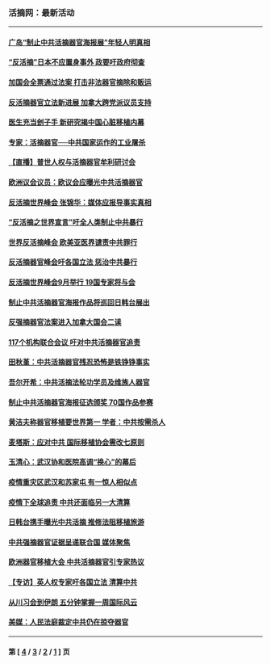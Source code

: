 ### 活摘网：最新活动
---
#### [广岛“制止中共活摘器官海报展”年轻人明真相](../../pages/nf5883/n14053657.md?09260430) 
#### [“反活摘”日本不应置身事外 政要吁政府彻查](../../pages/nf5883/n13971188.md?09260430) 
#### [加国会全票通过法案 打击非法器官摘除和贩运](../../pages/nf5883/n13884924.md?09260430) 
#### [反活摘器官立法新进展 加拿大跨党派议员支持](../../pages/nf5883/n13876061.md?09260430) 
#### [医生充当刽子手 新研究揭中国心脏移植内幕](../../pages/nf5883/n13772291.md?09260430) 
#### [专家：活摘器官──中共国家运作的工业屠杀](../../pages/nf5883/n13761178.md?09260430) 
#### [【直播】普世人权与活摘器官牟利研讨会](../../pages/nf5883/n13425146.md?09260430) 
#### [欧洲议会议员：欧议会应曝光中共活摘器官](../../pages/nf5883/n13336571.md?09260430) 
#### [反活摘世界峰会 张锦华：媒体应报导事实真相](../../pages/nf5883/n13278502.md?09260430) 
#### [“反活摘之世界宣言”吁全人类制止中共暴行](../../pages/nf5883/n13259730.md?09260430) 
#### [世界反活摘峰会 欧美亚医界谴责中共罪行](../../pages/nf5883/n13253550.md?09260430) 
#### [反活摘器官峰会吁各国立法 惩治中共暴行](../../pages/nf5883/n13245052.md?09260430) 
#### [反活摘世界峰会9月举行 19国专家将与会](../../pages/nf5883/n13201492.md?09260430) 
#### [制止中共活摘器官海报作品将巡回日韩台展出](../../pages/nf5883/n13177791.md?09260430) 
#### [反强摘器官法案进入加拿大国会二读](../../pages/nf5883/n13033450.md?09260430) 
#### [117个机构联合会议 吁对中共活摘器官追责](../../pages/nf5883/n12775087.md?09260430) 
#### [田秋堇：中共活摘器官残忍恐怖是铁铮铮事实](../../pages/nf5883/n12702148.md?09260430) 
#### [吾尔开希：中共活摘法轮功学员及维族人器官](../../pages/nf5883/n12693197.md?09260430) 
#### [制止中共活摘器官海报征选颁奖 70国作品参赛](../../pages/nf5883/n12692050.md?09260430) 
#### [黄洁夫称器官移植要世界第一 学者：中共按需杀人](../../pages/nf5883/n12572329.md?09260430) 
#### [麦塔斯：应对中共 国际移植协会需改七原则](../../pages/nf5883/n12514711.md?09260430) 
#### [玉清心：武汉协和医院高调“换心”的幕后](../../pages/nf5883/n12298730.md?09260430) 
#### [疫情重灾区武汉和苏家屯 有一惊人相似点](../../pages/nf5883/n12150824.md?09260430) 
#### [疫情下全球追责 中共还面临另一大清算](../../pages/nf5883/n12070397.md?09260430) 
#### [日韩台携手曝光中共活摘 推修法阻移植旅游](../../pages/nf5883/n11712046.md?09260430) 
#### [中共强摘器官证据呈递联合国 媒体聚焦](../../pages/nf5883/n11546426.md?09260430) 
#### [欧洲器官移植大会 中共活摘器官引专家热议](../../pages/nf5883/n11539095.md?09260430) 
#### [【专访】英人权专家吁各国立法 清算中共](../../pages/nf5883/n11367315.md?09260430) 
#### [从川习会到伊朗 五分钟掌握一周国际风云](../../pages/nf5883/n11338520.md?09260430) 
#### [美媒：人民法庭裁定中共仍在掠夺器官](../../pages/nf5883/n11334897.md?09260430) 

---
#### 第 [ [4](./4.md?09260430) / [3](./3.md?09260430) / [2](./2.md?09260430) / [1](./1.md?09260430) ] 页
